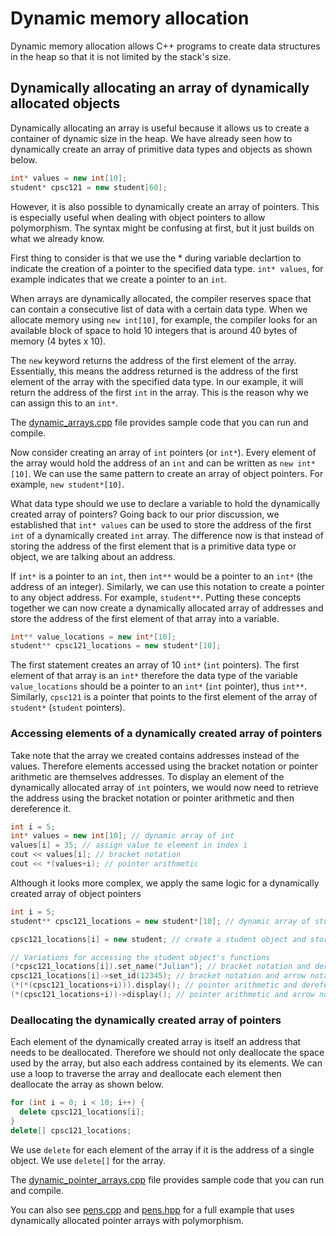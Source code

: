 # Dynamic memory allocation
Dynamic memory allocation allows C++ programs to create data structures in the heap so that it is not limited by the stack's size.

## Dynamically allocating an array of dynamically allocated objects
Dynamically allocating an array is useful because it allows us to create a container of dynamic size in the heap. We have already seen how to dynamically create an array of primitive data types and objects as shown below.

```cpp
int* values = new int[10];
student* cpsc121 = new student[60];
```

However, it is also possible to dynamically create an array of pointers. This is especially useful when dealing with object pointers to allow polymorphism. The syntax might be confusing at first, but it just builds on what we already know.

First thing to consider is that we use the * during variable declartion to indicate the creation of a pointer to the specified data type. `int* values`, for example indicates that we create a pointer to an `int`. 

When arrays are dynamically allocated, the compiler reserves space that can contain a consecutive list of data with a certain data type. When we allocate memory using `new int[10]`, for example, the compiler looks for an available block of space to hold 10 integers that is around 40 bytes of memory (4 bytes x 10). 

The `new` keyword returns the address of the first element of the array. Essentially, this means the address returned is the address of the first element of the array with the specified data type. In our example, it will return the address of the first `int` in the array. This is the reason why we can assign this to an `int*`.

The [dynamic_arrays.cpp](dynamic_arrays.cpp) file provides sample code that you can run and compile.

Now consider creating an array of `int` pointers (or `int*`). Every element of the array would hold the address of an `int` and can be written as `new int*[10]`. We can use the same pattern to create an array of object pointers. For example, `new student*[10]`.

What data type should we use to declare a variable to hold the dynamically created array of pointers? Going back to our prior discussion, we established that `int* values` can be used to store the address of the first `int` of a dynamically created `int` array. The difference now is that instead of storing the address of the first element that is a primitive data type or object, we are talking about an address.

If `int*` is a pointer to an `int`, then `int**` would be a pointer to an `int*` (the address of an integer). Similarly, we can use this notation to create a pointer to any object address. For example, `student**`. Putting these concepts together we can now create a dynamically allocated array of addresses and store the address of the first element of that array into a variable.

```cpp
int** value_locations = new int*[10];
student** cpsc121_locations = new student*[10];
```

The first statement creates an array of 10 `int*` (`int` pointers). The first element of that array is an `int*` therefore the data type of the variable `value_locations` should be a pointer to an `int*` (`int` pointer), thus `int**`. Similarly, `cpsc121` is a pointer that points to the first element of the array of `student*` (`student` pointers).

### Accessing elements of a dynamically created array of pointers
Take note that the array we created contains addresses instead of the values. Therefore elements accessed using the bracket notation or pointer arithmetic are themselves addresses. To display an element of the dynamically allocated array of `int` pointers, we would now need to retrieve the address using the bracket notation or pointer arithmetic and then dereference it.

```cpp
int i = 5;
int* values = new int[10]; // dynamic array of int
values[i] = 35; // assign value to element in index i
cout << values[i]; // bracket notation
cout << *(values+i); // pointer arithmetic
```

Although it looks more complex, we apply the same logic for a dynamically created array of object pointers

```cpp
int i = 5;
student** cpsc121_locations = new student*[10]; // dynamic array of student pointers

cpsc121_locations[i] = new student; // create a student object and store its address in index 5 of the array

// Variations for accessing the student object's functions
(*cpsc121_locations[i]).set_name("Julian"); // bracket notation and dereferencing to call method
cpsc121_locations[i]->set_id(12345); // bracket notation and arrow notation to call method
(*(*(cpsc121_locations+i))).display(); // pointer arithmetic and dereferencing to call method
(*(cpsc121_locations+i))->display(); // pointer arithmetic and arrow notation to call method
```

### Deallocating the dynamically created array of pointers
Each element of the dynamically created array is itself an address that needs to be deallocated. Therefore we should not only deallocate the space used by the array, but also each address contained by its elements. We can use a loop to traverse the array and deallocate each element then deallocate the array as shown below.

```cpp
for (int i = 0; i < 10; i++) {
  delete cpsc121_locations[i];
}
delete[] cpsc121_locations;
```
We use `delete` for each element of the array if it is the address of a single object. We use `delete[]` for the array.

The [dynamic_pointer_arrays.cpp](dynamic_pointer_arrays.cpp) file provides sample code that you can run and compile.

You can also see [pens.cpp](pens.cpp) and [pens.hpp](pens.hpp) for a full example that uses dynamically allocated pointer arrays with polymorphism.

